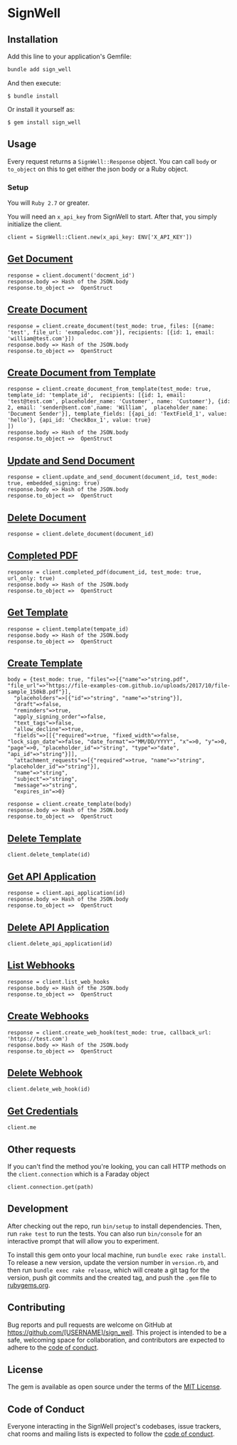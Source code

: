 # SignWell

## Installation

Add this line to your application's Gemfile:

```bash
bundle add sign_well
```

And then execute:

    $ bundle install

Or install it yourself as:

    $ gem install sign_well

## Usage

Every request returns a `SignWell::Response` object. You can call `body` or `to_object` on this to get either the json body or a Ruby object.


### Setup

You will `Ruby 2.7` or greater. 

You will need an `x_api_key` from SignWell to start. After that, you simply initialize the client.

```
client = SignWell::Client.new(x_api_key: ENV['X_API_KEY'])

```

## [Get Document](https://developers.signwell.com/reference/get_api-v1-document)

```
response = client.document('docment_id')
response.body => Hash of the JSON.body
response.to_object =>  OpenStruct 
```

## [Create Document](https://developers.signwell.com/reference/post_api-v1-documents)

```
response = client.create_document(test_mode: true, files: [{name: 'test', file_url: 'exmpaledoc.com'}], recipients: [{id: 1, email: 'william@test.com'}])
response.body => Hash of the JSON.body
response.to_object =>  OpenStruct 
```

## [Create Document from Template](https://developers.signwell.com/reference/post_api-v1-document-templates-documents-1)

```
response = client.create_document_from_template(test_mode: true, template_id: 'template_id',  recipients: [{id: 1, email: 'test@test.com', placeholder_name: 'Customer', name: 'Customer'}, {id: 2, email: 'sender@sent.com',name: 'William',  placeholder_name: 'Document Sender'}], template_fields: [{api_id: 'TextField_1', value: 'hello'}, {api_id: 'CheckBox_1', value: true}
])
response.body => Hash of the JSON.body
response.to_object =>  OpenStruct 
```

## [Update and Send Document](https://developers.signwell.com/reference/post_api-v1-documents-id-send)

```
response = client.update_and_send_document(document_id, test_mode: true, embedded_signing: true)
response.body => Hash of the JSON.body
response.to_object =>  OpenStruct 
```

## [Delete Document](https://developers.signwell.com/reference/delete_api-v1-documents-id)

```
response = client.delete_document(document_id)
```

## [Completed PDF](https://developers.signwell.com/reference/get_api-v1-documents-id-completed-pdf)

```
response = client.completed_pdf(document_id, test_mode: true, url_only: true)
response.body => Hash of the JSON.body
response.to_object =>  OpenStruct 
```


## [Get Template](https://developers.signwell.com/reference/get_api-v1-document-templates-id-)

```
response = client.template(tempate_id)
response.body => Hash of the JSON.body
response.to_object =>  OpenStruct 
```

## [Create Template](https://developers.signwell.com/reference/post_api-v1-document-templates)

```
body = {test_mode: true, "files"=>[{"name"=>"string.pdf", "file_url"=>"https://file-examples-com.github.io/uploads/2017/10/file-sample_150kB.pdf"}],
  "placeholders"=>[{"id"=>"string", "name"=>"string"}],
  "draft"=>false,
  "reminders"=>true,
  "apply_signing_order"=>false,
  "text_tags"=>false,
  "allow_decline"=>true,
  "fields"=>[[{"required"=>true, "fixed_width"=>false, "lock_sign_date"=>false, "date_format"=>"MM/DD/YYYY", "x"=>0, "y"=>0, "page"=>0, "placeholder_id"=>"string", "type"=>"date", "api_id"=>"string"}]],
  "attachment_requests"=>[{"required"=>true, "name"=>"string", "placeholder_id"=>"string"}],
  "name"=>"string",
  "subject"=>"string",
  "message"=>"string",
  "expires_in"=>0}

response = client.create_template(body)
response.body => Hash of the JSON.body
response.to_object =>  OpenStruct 
```

## [Delete Template](https://developers.signwell.com/reference/delete_api-v1-document-templates-id)

```
client.delete_template(id)
```

## [Get API Application](https://developers.signwell.com/reference/get_api-v1-api-applications-id)

```
response = client.api_application(id)
response.body => Hash of the JSON.body
response.to_object =>  OpenStruct 
```

## [Delete API Application](https://developers.signwell.com/reference/delete_api-v1-api-applications-id)

```
client.delete_api_application(id)
```

## [List Webhooks](https://developers.signwell.com/reference/get_api-v1-hooks)

```
response = client.list_web_hooks
response.body => Hash of the JSON.body
response.to_object =>  OpenStruct 
```

## [Create Webhooks](https://developers.signwell.com/reference/post_api-v1-hooks)

```
response = client.create_web_hook(test_mode: true, callback_url: 'https://test.com')
response.body => Hash of the JSON.body
response.to_object =>  OpenStruct 
```

## [Delete Webhook](https://developers.signwell.com/reference/delete_api-v1-hooks-id)

```
client.delete_web_hook(id)
```

## [Get Credentials](https://developers.signwell.com/reference/get_api-v1-me)

```
client.me
```


## Other requests

If you can't find the method you're looking, you can call HTTP methods on the `client.connection` which is a Faraday object

  ```
client.connection.get(path)
  ```


## Development

  After checking out the repo, run `bin/setup` to install dependencies. Then, run `rake test` to run the tests. You can also run `bin/console` for an interactive prompt that will allow you to experiment.

  To install this gem onto your local machine, run `bundle exec rake install`. To release a new version, update the version number in `version.rb`, and then run `bundle exec rake release`, which will create a git tag for the version, push git commits and the created tag, and push the `.gem` file to [rubygems.org](https://rubygems.org).

## Contributing

  Bug reports and pull requests are welcome on GitHub at https://github.com/[USERNAME]/sign_well. This project is intended to be a safe, welcoming space for collaboration, and contributors are expected to adhere to the [code of conduct](https://github.com/[USERNAME]/sign_well/blob/main/CODE_OF_CONDUCT.md).

## License

  The gem is available as open source under the terms of the [MIT License](https://opensource.org/licenses/MIT).

## Code of Conduct

  Everyone interacting in the SignWell project's codebases, issue trackers, chat rooms and mailing lists is expected to follow the [code of conduct](https://github.com/[USERNAME]/sign_well/blob/main/CODE_OF_CONDUCT.md).
